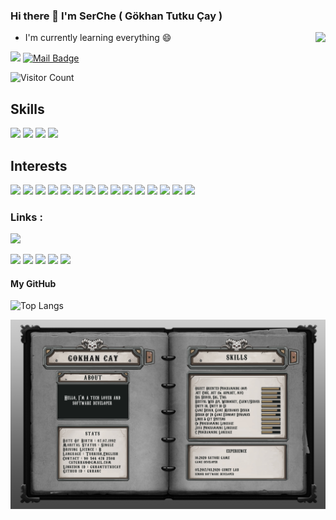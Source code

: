 ### Hi there 👋 I'm SerChe ( Gökhan Tutku Çay )
<img align='right' src="https://github-readme-stats.vercel.app/api?username=gkhanC&show_icons=true&theme=chartreuse-dark">

 
- I'm currently learning everything 😄






[![](https://img.shields.io/badge/linkedin-%230077B5.svg?&style=for-the-badge&logo=linkedin&logoColor=white)](https://www.linkedin.com/in/gkhantutkucay/)
[![Mail Badge](https://img.shields.io/badge/caygkhan@gmail.com-c14438?style=for-the-badge&logo=Gmail&logoColor=white&link=mailto:caygkhan@gmail.com)](mailto:caygkhan@gmail.com)

![Visitor Count](https://profile-counter.glitch.me/gkhanC/count.svg)




## Skills
[![](https://github.com/gkhanC/rozet/blob/master/minicsharpRozet.png)]()
[![](https://github.com/gkhanC/rozet/blob/master/cpprozet.png)]()
[![](https://github.com/gkhanC/rozet/blob/master/javarozet.png)]()
[![](https://github.com/gkhanC/rozet/blob/master/gamerozet.png)]()

## Interests

[![](https://img.shields.io/badge/C-crimson?style=for-the-badge&logo=C)]()
[![](https://img.shields.io/badge/csharp-crimson?style=for-the-badge&logo=C)]()
[![](https://img.shields.io/badge/java-crimson?style=for-the-badge&logo=java)]()
[![](https://img.shields.io/badge/JavaScript-crimson?style=for-the-badge&logo=JavaScript)]()
[![](https://img.shields.io/badge/python-crimson?style=for-the-badge&logo=python)]()
[![](https://img.shields.io/badge/DotNet-crimson?style=for-the-badge&logo=.Net)]()
[![](https://img.shields.io/badge/SpringFramework-crimson?style=for-the-badge&logo=spring)]()
[![](https://img.shields.io/badge/pandas-crimson?style=for-the-badge&logo=pandas)]()
[![](https://img.shields.io/badge/Django-crimson?style=for-the-badge&logo=Django)]()
[![](https://img.shields.io/badge/react-crimson?style=for-the-badge&logo=react)]()
[![](https://img.shields.io/badge/node.js-crimson?style=for-the-badge&logo=node.js)]()
[![](https://img.shields.io/badge/Unity3D-crimson?style=for-the-badge&logo=unity)]()
[![](https://img.shields.io/badge/AndroidStudio-crimson?style=for-the-badge&logo=android)]()
[![](https://img.shields.io/badge/Linux-crimson?style=for-the-badge&logo=linux)]()
[![](https://img.shields.io/badge/Ubuntu-crimson?style=for-the-badge&logo=ubuntu)]()


### Links :

[![](https://img.shields.io/badge/CV-Gökhan%20Çay-gold)](https://github.com/gkhanC/gkhanC/blob/master/gkhan_v1_CV.pdf)

[![](https://img.shields.io/badge/C-Programlama%20Örnekleri-purple)](https://github.com/gkhanC/Sample-Projects/tree/master/C)
[![](https://img.shields.io/badge/C++-Programlama%20Örnekleri-purple)](https://github.com/gkhanC/Sample-Projects/tree/master/Cpp)
[![](https://img.shields.io/badge/CSharp-Programlama%20Örnekleri-purple)](https://github.com/gkhanC/Sample-Projects/tree/master/C%23)
[![](https://img.shields.io/badge/Java-Programlama%20Örnekleri-purple)](https://github.com/gkhanC/Sample-Projects/tree/master/Java)
[![](https://img.shields.io/badge/Game-Projects-purple)](https://github.com/gkhanC/GameProjects)

#### My GitHub
![Top Langs](https://github-readme-stats.vercel.app/api/top-langs/?username=gkhanC&theme=blue-green&show_icons=true&hide=TSQL,ShaderLab,HLSL&layout=compact)


<!-- [![ReadMe Card](https://github-readme-stats.vercel.app/api/pin/?show_owner=true&username=gkhanC&theme=vision-friendly-dark&show_icons=true&repo=Sample-Projects)](https://github.com/gkhanC/Sample-Projects/)
[![ReadMe Card](https://github-readme-stats.vercel.app/api/pin/?show_owner=true&hide=TSQL,ShaderLab,HLSL&username=gkhanC&theme=vision-friendly-dark&show_icons=true&repo=GameProjects)](https://github.com/gkhanC/GameProjects/) 
# <a name="git">New Document</a>
<a href="#git">git:</a>
-->



![CV Pic](https://github.com/gkhanC/gkhanC/blob/master/gkhan_v1_CV.jpg)


<!--
**gkhanC/gkhanC** is a ✨ _special_ ✨ repository because its `README.md` (this file) appears on your GitHub profile.

Here are some ideas to get you started:

- 🔭 I’m currently working on ...
- 🌱 I’m currently learning ...
- 👯 I’m looking to collaborate on ...
- 🤔 I’m looking for help with ...
- 💬 Ask me about ...
- 📫 How to reach me: ...
- 😄 Pronouns: ...
- ⚡ Fun fact: ...
-->
